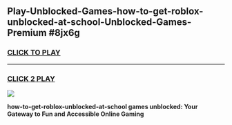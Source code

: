 
## Play-Unblocked-Games-how-to-get-roblox-unblocked-at-school-Unblocked-Games-Premium #8jx6g
<h3>
<a href="https://premium.freeplayer.one?title=how-to-get-roblox-unblocked-at-school&ref=12M">CLICK TO PLAY</a></h3>
<hr>

<h3>
<a href="https://premium.freeplayer.one?title=how-to-get-roblox-unblocked-at-school&ref=12M">CLICK 2 PLAY</a>
  
</h3>

<a href="https://premium.freeplayer.one?title=how-to-get-roblox-unblocked-at-school&ref=12M"><img src="https://clearcache.store/games.png"></a>


**how-to-get-roblox-unblocked-at-school games unblocked: Your Gateway to Fun and Accessible Online Gaming**

